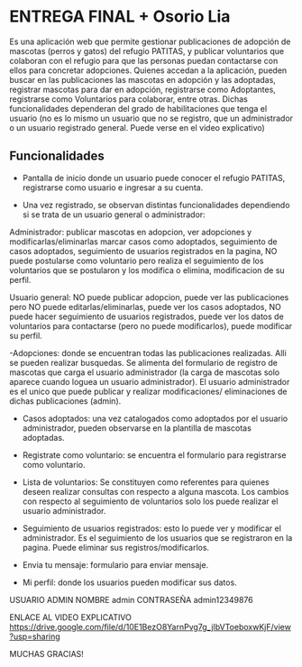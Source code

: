 # ENTREGA FINAL + Osorio Lia

Es una aplicación web que permite gestionar publicaciones de adopción de mascotas (perros y gatos) del refugio PATITAS, y publicar voluntarios que colaboran con el refugio para que las personas puedan contactarse con ellos para concretar adopciones. Quienes accedan a la aplicación, pueden buscar en las publicaciones las mascotas en adopción y las adoptadas, registrar mascotas para dar en adopción, registrarse como Adoptantes, registrarse como Voluntarios para colaborar, entre otras. Dichas funcionalidades dependeran del grado de habilitaciones que tenga el usuario (no es lo mismo un usuario que no se registro, que un administrador o un usuario registrado general. Puede verse en el video explicativo)


## Funcionalidades

- Pantalla de inicio donde un usuario puede conocer el refugio PATITAS, registrarse como usuario e ingresar a su cuenta.

- Una vez registrado, se observan distintas funcionalidades dependiendo si se trata de un usuario general o administrador:

Administrador: publicar mascotas en adopcion, ver adopciones y modificarlas/eliminarlas marcar casos como adoptados, seguimiento de casos adoptados, seguimiento de usuarios registrados en la pagina, NO puede postularse como voluntario pero realiza el seguimiento de los voluntarios que se postularon y los modifica o elimina, modificacion de su perfil.

Usuario general: NO puede publicar adopcion, puede ver las publicaciones pero NO puede editarlas/eliminarlas, puede ver los casos adoptados, NO puede hacer seguimiento de usuarios registrados, puede ver los datos de voluntarios para contactarse (pero no puede modificarlos), puede modificar su perfil.


-Adopciones: donde se encuentran todas las publicaciones realizadas. Alli se pueden realizar busquedas. Se alimenta del formulario de registro de mascotas que carga el usuario administrador (la carga de mascotas solo aparece cuando loguea un usuario administrador). El usuario administrador es el unico que puede publicar y realizar modificaciones/ eliminaciones de dichas publicaciones (admin).

- Casos adoptados: una vez catalogados como adoptados por el usuario administrador, pueden observarse en la plantilla de mascotas adoptadas.

- Registrate como voluntario: se encuentra el formulario para registrarse como voluntario.

- Lista de voluntarios: Se constituyen como referentes para quienes deseen realizar consultas con respecto a alguna mascota. Los cambios con respecto al seguimiento de voluntarios solo los puede realizar el usuario administrador.

- Seguimiento de usuarios registrados: esto lo puede ver y modificar el administrador. Es el seguimiento de los usuarios que se registraron en la pagina. Puede eliminar sus registros/modificarlos.

- Envia tu mensaje: formulario para enviar mensaje.

- Mi perfil: donde los usuarios pueden modificar sus datos.

USUARIO ADMIN
NOMBRE admin
CONTRASEÑA admin12349876

ENLACE AL VIDEO EXPLICATIVO
https://drive.google.com/file/d/10E1BezO8YarnPvg7g_jlbVToeboxwKjF/view?usp=sharing


MUCHAS GRACIAS!